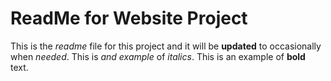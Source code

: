 ReadMe for Website Project
==========================

This is the *readme* file for this project and it will be **updated** to occasionally when _needed_. This is *and example* of *italics*. This is an example of **bold** text.
